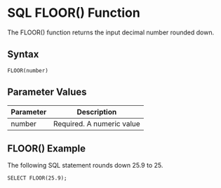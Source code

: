 # SQL FLOOR() Function

The FLOOR() function returns the input decimal number rounded down.

## Syntax

`FLOOR(number)`

## Parameter Values

| Parameter | Description               |
| --------- | ------------------------- |
| number    | Required. A numeric value |

## FLOOR() Example

The following SQL statement rounds down 25.9 to 25.

`SELECT FLOOR(25.9);`
